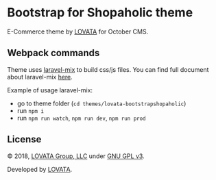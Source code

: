 # Bootstrap for Shopaholic theme

E-Commerce theme by [LOVATA](https://lovata.com) for October CMS.

## Webpack commands

Theme uses [laravel-mix](https://laravel.com/docs/5.7/mix) to build css/js files. You can find full document about laravel-mix [here](https://laravel.com/docs/5.7/mix).

Example of usage laravel-mix:
  * go to theme folder (```cd themes/lovata-bootstrapshopaholic```)
  * run ```npm i``` 
  * run ```npm run watch```, ```npm run dev```, ```npm run prod```

## License

© 2018, [LOVATA Group, LLC](https://github.com/lovata) under [GNU GPL v3](https://opensource.org/licenses/GPL-3.0).

Developed by [LOVATA](https://lovata.com).